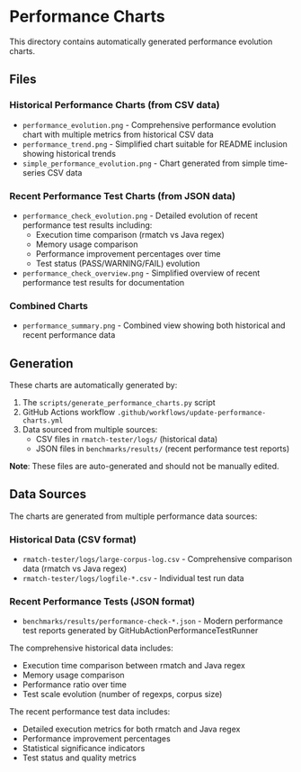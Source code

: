 # Performance Charts

This directory contains automatically generated performance evolution charts.

## Files

### Historical Performance Charts (from CSV data)
- `performance_evolution.png` - Comprehensive performance evolution chart with multiple metrics from historical CSV data
- `performance_trend.png` - Simplified chart suitable for README inclusion showing historical trends
- `simple_performance_evolution.png` - Chart generated from simple time-series CSV data

### Recent Performance Test Charts (from JSON data)
- `performance_check_evolution.png` - Detailed evolution of recent performance test results including:
  - Execution time comparison (rmatch vs Java regex)
  - Memory usage comparison
  - Performance improvement percentages over time
  - Test status (PASS/WARNING/FAIL) evolution
- `performance_check_overview.png` - Simplified overview of recent performance test results for documentation

### Combined Charts
- `performance_summary.png` - Combined view showing both historical and recent performance data

## Generation

These charts are automatically generated by:

1. The `scripts/generate_performance_charts.py` script
2. GitHub Actions workflow `.github/workflows/update-performance-charts.yml`
3. Data sourced from multiple sources:
   - CSV files in `rmatch-tester/logs/` (historical data)
   - JSON files in `benchmarks/results/` (recent performance test reports)

**Note**: These files are auto-generated and should not be manually edited.

## Data Sources

The charts are generated from multiple performance data sources:

### Historical Data (CSV format)
- `rmatch-tester/logs/large-corpus-log.csv` - Comprehensive comparison data (rmatch vs Java regex)
- `rmatch-tester/logs/logfile-*.csv` - Individual test run data

### Recent Performance Tests (JSON format)
- `benchmarks/results/performance-check-*.json` - Modern performance test reports generated by GitHubActionPerformanceTestRunner

The comprehensive historical data includes:
- Execution time comparison between rmatch and Java regex
- Memory usage comparison
- Performance ratio over time
- Test scale evolution (number of regexps, corpus size)

The recent performance test data includes:
- Detailed execution metrics for both rmatch and Java regex
- Performance improvement percentages
- Statistical significance indicators
- Test status and quality metrics